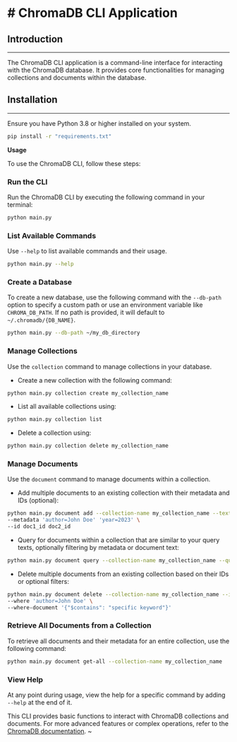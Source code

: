 **# ChromaDB CLI Application**
=====================================

## **Introduction**
---------------

The ChromaDB CLI application is a command-line interface for interacting with the ChromaDB database. It provides core functionalities for managing collections and documents within the database.

## **Installation**
-----------------

Ensure you have Python 3.8 or higher installed on your system.

```bash
pip install -r "requirements.txt"
```

**Usage**

To use the ChromaDB CLI, follow these steps:


### **Run the CLI**

Run the ChromaDB CLI by executing the following command in your terminal:

```bash
python main.py
```

### **List Available Commands**

Use `--help` to list available commands and their usage.

```bash
python main.py --help
```
### **Create a Database**

To create a new database, use the following command with the `--db-path` option to specify a custom path or use an environment variable like `CHROMA_DB_PATH`. If no path is provided, it will default to `~/.chromadb/{DB_NAME}`.

```bash
python main.py --db-path ~/my_db_directory
```

### **Manage Collections**

Use the `collection` command to manage collections in your database.

   * Create a new collection with the following command:
```bash
python main.py collection create my_collection_name
```
   * List all available collections using:
```bash
python main.py collection list
```
   * Delete a collection using:
```bash
python main.py collection delete my_collection_name
```

### **Manage Documents**

Use the `document` command to manage documents within a collection.

   * Add multiple documents to an existing collection with their metadata and IDs (optional):
```bash
python main.py document add --collection-name my_collection_name --text "doc1 content" "doc2 content" \
--metadata 'author=John Doe' 'year=2023' \
--id doc1_id doc2_id
```
   * Query for documents within a collection that are similar to your query texts, optionally filtering by metadata or document text:

```bash
python main.py document query --collection-name my_collection_name --query-text "Query 1" "Query 2"
```

   * Delete multiple documents from an existing collection based on their IDs or optional filters:

```bash
python main.py document delete --collection-name my_collection_name --id doc1_id doc2_id \
--where 'author=John Doe' \
--where-document '{"$contains": "specific keyword"}'
```

### **Retrieve All Documents from a Collection**

   To retrieve all documents and their metadata for an entire collection, use the following command:
   ```bash
python main.py document get-all --collection-name my_collection_name
```
### **View Help**

At any point during usage, view the help for a specific command by adding `--help` at the end of it.

This CLI provides basic functions to interact with ChromaDB collections and documents. For more advanced features or complex operations, refer to the [ChromaDB documentation](https://chroma.db/docs).
~